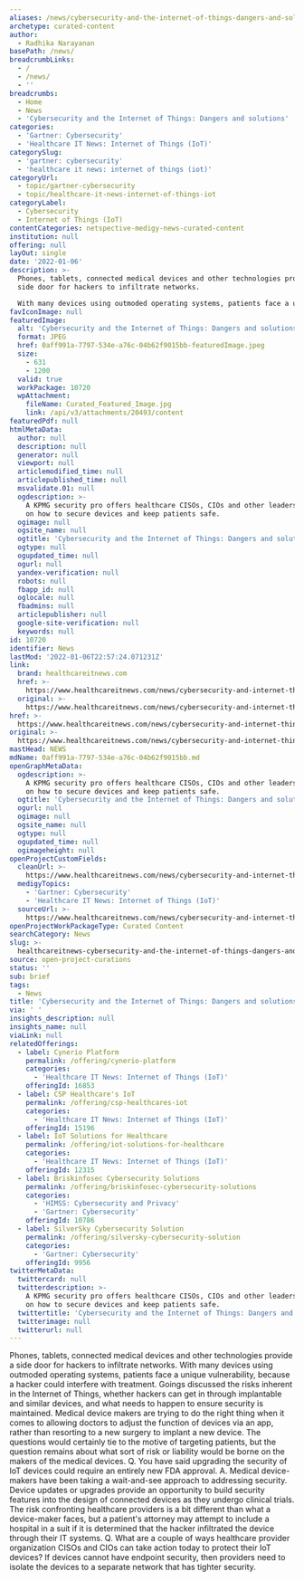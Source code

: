 ```yaml
---
aliases: /news/cybersecurity-and-the-internet-of-things-dangers-and-solutions
archetype: curated-content
author:
  - Radhika Narayanan
basePath: /news/
breadcrumbLinks:
  - /
  - /news/
  - ''
breadcrumbs:
  - Home
  - News
  - 'Cybersecurity and the Internet of Things: Dangers and solutions'
categories:
  - 'Gartner: Cybersecurity'
  - 'Healthcare IT News: Internet of Things (IoT)'
categorySlug:
  - 'gartner: cybersecurity'
  - 'healthcare it news: internet of things (iot)'
categoryUrl:
  - topic/gartner-cybersecurity
  - topic/healthcare-it-news-internet-of-things-iot
categoryLabel:
  - Cybersecurity
  - Internet of Things (IoT)
contentCategories: netspective-medigy-news-curated-content
institution: null
offering: null
layOut: single
date: '2022-01-06'
description: >-
  Phones, tablets, connected medical devices and other technologies provide a
  side door for hackers to infiltrate networks.

  With many devices using outmoded operating systems, patients face a unique vul
favIconImage: null
featuredImage:
  alt: 'Cybersecurity and the Internet of Things: Dangers and solutions'
  format: JPEG
  href: 0aff991a-7797-534e-a76c-04b62f9015bb-featuredImage.jpeg
  size:
    - 631
    - 1200
  valid: true
  workPackage: 10720
  wpAttachment:
    fileName: Curated_Featured_Image.jpg
    link: /api/v3/attachments/20493/content
featuredPdf: null
htmlMetaData:
  author: null
  description: null
  generator: null
  viewport: null
  articlemodified_time: null
  articlepublished_time: null
  msvalidate.01: null
  ogdescription: >-
    A KPMG security pro offers healthcare CISOs, CIOs and other leaders advice
    on how to secure devices and keep patients safe.
  ogimage: null
  ogsite_name: null
  ogtitle: 'Cybersecurity and the Internet of Things: Dangers and solutions'
  ogtype: null
  ogupdated_time: null
  ogurl: null
  yandex-verification: null
  robots: null
  fbapp_id: null
  oglocale: null
  fbadmins: null
  articlepublisher: null
  google-site-verification: null
  keywords: null
id: 10720
identifier: News
lastMod: '2022-01-06T22:57:24.071231Z'
link:
  brand: healthcareitnews.com
  href: >-
    https://www.healthcareitnews.com/news/cybersecurity-and-internet-things-dangers-and-solutions
  original: >-
    https://www.healthcareitnews.com/news/cybersecurity-and-internet-things-dangers-and-solutions
href: >-
  https://www.healthcareitnews.com/news/cybersecurity-and-internet-things-dangers-and-solutions
original: >-
  https://www.healthcareitnews.com/news/cybersecurity-and-internet-things-dangers-and-solutions
mastHead: NEWS
mdName: 0aff991a-7797-534e-a76c-04b62f9015bb.md
openGraphMetaData:
  ogdescription: >-
    A KPMG security pro offers healthcare CISOs, CIOs and other leaders advice
    on how to secure devices and keep patients safe.
  ogtitle: 'Cybersecurity and the Internet of Things: Dangers and solutions'
  ogurl: null
  ogimage: null
  ogsite_name: null
  ogtype: null
  ogupdated_time: null
  ogimageheight: null
openProjectCustomFields:
  cleanUrl: >-
    https://www.healthcareitnews.com/news/cybersecurity-and-internet-things-dangers-and-solutions
  medigyTopics:
    - 'Gartner: Cybersecurity'
    - 'Healthcare IT News: Internet of Things (IoT)'
  sourceUrl: >-
    https://www.healthcareitnews.com/news/cybersecurity-and-internet-things-dangers-and-solutions
openProjectWorkPackageType: Curated Content
searchCategory: News
slug: >-
  healthcareitnews-cybersecurity-and-the-internet-of-things-dangers-and-solutions
source: open-project-curations
status: ''
sub: brief
tags:
  - News
title: 'Cybersecurity and the Internet of Things: Dangers and solutions'
via: ' '
insights_description: null
insights_name: null
viaLink: null
relatedOfferings:
  - label: Cynerio Platform
    permalink: /offering/cynerio-platform
    categories:
      - 'Healthcare IT News: Internet of Things (IoT)'
    offeringId: 16853
  - label: CSP Healthcare's IoT
    permalink: /offering/csp-healthcares-iot
    categories:
      - 'Healthcare IT News: Internet of Things (IoT)'
    offeringId: 15196
  - label: IoT Solutions for Healthcare
    permalink: /offering/iot-solutions-for-healthcare
    categories:
      - 'Healthcare IT News: Internet of Things (IoT)'
    offeringId: 12315
  - label: Briskinfosec Cybersecurity Solutions
    permalink: /offering/briskinfosec-cybersecurity-solutions
    categories:
      - 'HIMSS: Cybersecurity and Privacy'
      - 'Gartner: Cybersecurity'
    offeringId: 10786
  - label: SilverSky Cybersecurity Solution
    permalink: /offering/silversky-cybersecurity-solution
    categories:
      - 'Gartner: Cybersecurity'
    offeringId: 9956
twitterMetaData:
  twittercard: null
  twitterdescription: >-
    A KPMG security pro offers healthcare CISOs, CIOs and other leaders advice
    on how to secure devices and keep patients safe.
  twittertitle: 'Cybersecurity and the Internet of Things: Dangers and solutions'
  twitterimage: null
  twitterurl: null
---
```

<p>Phones, tablets, connected medical devices and other technologies provide a side door for hackers to infiltrate networks.
With many devices using outmoded operating systems, patients face a unique vulnerability, because a hacker could interfere with treatment.
Goings discussed the risks inherent in the Internet of Things, whether hackers can get in through implantable and similar devices, and what needs to happen to ensure security is maintained.
Medical device makers are trying to do the right thing when it comes to allowing doctors to adjust the function of devices via an app, rather than resorting to a new surgery to implant a new device.
The questions would certainly tie to the motive of targeting patients, but the question remains about what sort of risk or liability would be borne on the makers of the medical devices.
Q. You have said upgrading the security of IoT devices could require an entirely new FDA approval.
A. Medical device-makers have been taking a wait-and-see approach to addressing security.
Device updates or upgrades provide an opportunity to build security features into the design of connected devices as they undergo clinical trials.
The risk confronting healthcare providers is a bit different than what a device-maker faces, but a patient's attorney may attempt to include a hospital in a suit if it is determined that the hacker infiltrated the device through their IT systems.
Q. What are a couple of ways healthcare provider organization CISOs and CIOs can take action today to protect their IoT devices?
If devices cannot have endpoint security, then providers need to isolate the devices to a separate network that has tighter security.</p>